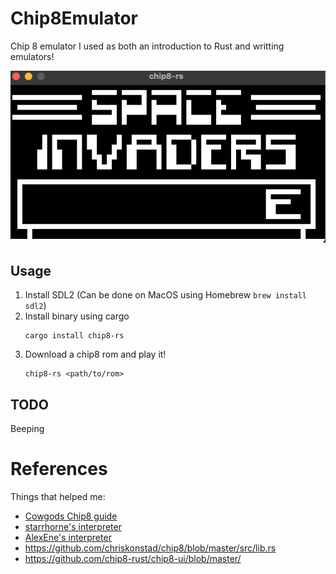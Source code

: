 # Chip8Emulator
Chip 8 emulator I used as both an introduction to Rust and writting emulators!

![alt text](SpaceInvaders.png)

## Usage
1. Install SDL2 (Can be done on MacOS using Homebrew `brew install sdl2`)
2. Install binary using cargo
    ```
    cargo install chip8-rs
    ```
3. Download a chip8 rom and play it!
    ```
    chip8-rs <path/to/rom>
    ```

## TODO
Beeping


# References
Things that helped me:
- [Cowgods Chip8 guide](http://devernay.free.fr/hacks/chip8/C8TECH10.HTM#Fx0A)
- [starrhorne's interpreter](https://github.com/starrhorne/chip8-rust/blob/master/src/drivers/input_driver.rs)
- [AlexEne's interpreter](https://github.com/AlexEne/rust-chip8/blob/main/src/cpu.rs)
- https://github.com/chriskonstad/chip8/blob/master/src/lib.rs
- https://github.com/chip8-rust/chip8-ui/blob/master/
